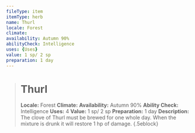 ```yaml
---
fileType: item
itemType: herb
name: Thurl
locale: Forest
climate:
availability: Autumn 90%
abilityCheck: Intelligence
uses: {Uses}
value: 1 sp/ 2 sp
preparation: 1 day
---
```

>#  Thurl
>
> **Locale:** Forest
> **Climate:**
> **Availability:** Autumn 90%
> **Ability Check:** Intelligence
> **Uses:** 4
> **Value:** 1 sp/ 2 sp
> **Preparation:** 1 day
> **Description:** The clove of Thurl must be brewed for one whole day. When the mixture is drunk it will restore 1 hp of damage.
{.5eblock}

